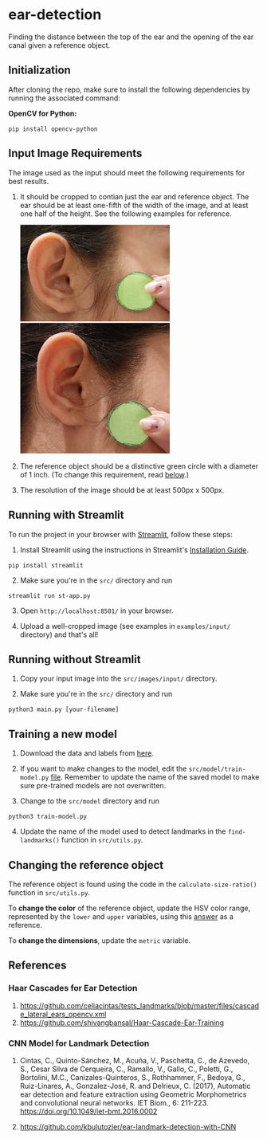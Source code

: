 # ear-detection
Finding the distance between the top of the ear and the opening of the ear canal given a reference object.

## Initialization

After cloning the repo, make sure to install the following dependencies by running the associated command:

**OpenCV for Python:** 
~~~
pip install opencv-python
~~~

## Input Image Requirements

The image used as the input should meet the following requirements for best results.

1. It should be cropped to contian just the ear and reference object. The ear should be at least one-fifth of the width of the image, and at least one half of the height. See the following examples for reference.  

    <img src="./examples/input-1.jpg" alt="Example Input 1" width="300"/>
    <img src="./examples/input-2.jpg" alt="Example Input 2" width="300"/>


2. The reference object should be a distinctive green circle with a diameter of 1 inch. (To change this requirement, read [below](#changing-the-reference-object).)

3. The resolution of the image should be at least 500px x 500px. 

## Running with Streamlit 

To run the project in your browser with [Streamlit](https://streamlit.io/), follow these steps: 
1. Install Streamlit using the instructions in Streamlit's [Installation Guide](https://docs.streamlit.io/library/get-started/installation).  
~~~
pip install streamlit
~~~
2. Make sure you're in the `src/` directory and run 
~~~
streamlit run st-app.py
~~~
3. Open `http://localhost:8501/` in your browser. 

4. Upload a well-cropped image (see examples in `examples/input/` directory) and that's all! 

## Running without Streamlit

1. Copy your input image into the `src/images/input/` directory.

2. Make sure you're in the `src/` directory and run 
~~~
python3 main.py [your-filename]
~~~

## Training a new model

1. Download the data and labels from [here](https://www.dropbox.com/scl/fo/4h3jpyvkjiwg635rp9v0r/h?dl=0&rlkey=ewafuyj294vxudjdb6uum6yaa). 

2. If you want to make changes to the model, edit the `src/model/train-model.py` [file](https://github.com/snykra/ear-detection/blob/master/src/model/train-model.py). Remember to update the name of the saved model to make sure pre-trained models are not overwritten. 

3. Change to the `src/model` directory and run 
~~~
python3 train-model.py
~~~

4. Update the name of the model used to detect landmarks in the `find-landmarks()` function in `src/utils.py`. 

## Changing the reference object

The reference object is found using the code in the `calculate-size-ratio()` function in `src/utils.py`.

To **change the color** of the reference object, update the HSV color range, represented by the `lower` and `upper` variables, using this [answer](https://stackoverflow.com/a/48367205) as a reference.

To **change the dimensions**, update the `metric` variable.

## References

### Haar Cascades for Ear Detection
1. https://github.com/celiacintas/tests_landmarks/blob/master/files/cascade_lateral_ears_opencv.xml
2. https://github.com/shivangbansal/Haar-Cascade-Ear-Training

### CNN Model for Landmark Detection
1. Cintas, C., Quinto-Sánchez, M., Acuña, V., Paschetta, C., de Azevedo, S., Cesar Silva de Cerqueira, C., Ramallo, V., Gallo, C., Poletti, G., Bortolini, M.C., Canizales-Quinteros, S., Rothhammer, F., Bedoya, G., Ruiz-Linares, A., Gonzalez-José, R. and Delrieux, C. (2017), Automatic ear detection and feature extraction using Geometric Morphometrics and convolutional neural networks. IET Biom., 6: 211-223. https://doi.org/10.1049/iet-bmt.2016.0002

2. https://github.com/kbulutozler/ear-landmark-detection-with-CNN

